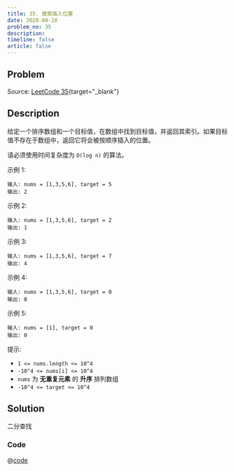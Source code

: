 ```yaml
---
title: 35. 搜索插入位置
date: 2020-08-18
problem_no: 35
description: 
timeline: false
article: false
---
```


<!-- Description. -->

<!-- more -->

## Problem

Source: [LeetCode 35](https://leetcode-cn.com/problems/search-insert-position/){target="_blank"}

## Description

给定一个排序数组和一个目标值，在数组中找到目标值，并返回其索引。如果目标值不存在于数组中，返回它将会被按顺序插入的位置。

请必须使用时间复杂度为 `O(log n)` 的算法。

示例 1:

```text
输入: nums = [1,3,5,6], target = 5
输出: 2
```

示例 2:

```text
输入: nums = [1,3,5,6], target = 2
输出: 1
```

示例 3:

```text
输入: nums = [1,3,5,6], target = 7
输出: 4
```

示例 4:

```text
输入: nums = [1,3,5,6], target = 0
输出: 0
```

示例 5:

```text
输入: nums = [1], target = 0
输出: 0
```

提示:

- `1 <= nums.length <= 10^4`
- `-10^4 <= nums[i] <= 10^4`
- `nums` 为 **无重复元素** 的 **升序** 排列数组
- `-10^4 <= target <= 10^4`

## Solution

二分查找

### Code

@[code](../../_codes/algorithm/code/leet-code/35-main.cpp)
